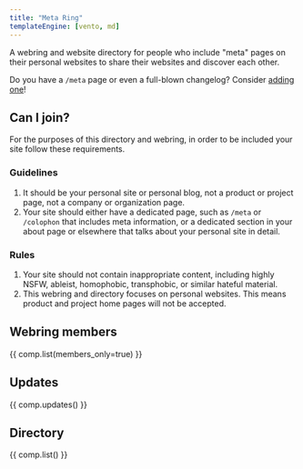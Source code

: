 ```yaml
---
title: "Meta Ring"
templateEngine: [vento, md]
---
```


A webring and website directory for people who include "meta" pages on their personal websites to share their websites and discover each other.

Do you have a `/meta` page or even a full-blown changelog? Consider [adding one](https://home.hedy.dev/posts/meta-pages/)!

## Can I join?

For the purposes of this directory and webring, in order to be included your site follow these requirements.

### Guidelines

1. It should be your personal site or personal blog, not a product or project page, not a company or organization page.
1. Your site should either have a dedicated page, such as `/meta` or `/colophon` that includes meta information, or a dedicated section in your about page or elsewhere that talks about your personal site in detail.

### Rules

1. Your site should not contain inappropriate content, including highly NSFW, ableist, homophobic, transphobic, or similar hateful material.
1. This webring and directory focuses on personal websites. This means product
   and project home pages will not be accepted.

## Webring members

{{ comp.list(members_only=true) }}

## Updates

{{ comp.updates() }}

## Directory

{{ comp.list() }}

